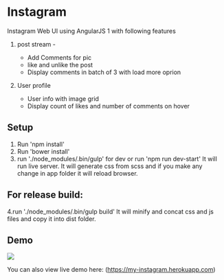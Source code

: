 # Instagram 
Instagram Web UI using AngularJS 1 with following features
1. post stream -
    - Add Comments for pic
    - like and unlike the post
    - Display comments in batch of 3 with load more oprion 
    
2. User profile
    - User info with image grid 
    - Display count of likes and number of comments on hover

## Setup
1. Run 'npm install'
2. Run 'bower install'
3. run './node_modules/.bin/gulp' for dev or run 'npm run dev-start'
  It will run live server. It will generate css from scss and if you make any change in app folder it will reload browser.

## For release build:
4.run './node_modules/.bin/gulp build'
It will minify and concat css and js files and copy it into  dist folder.

## Demo
![](instagram.gif)

You can also view live demo here:
(https://my-instagram.herokuapp.com)

